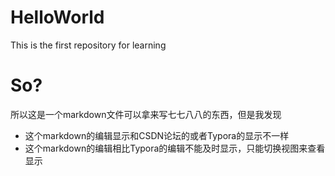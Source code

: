 # HelloWorld
This is the first  repository for learning 
# So?
所以这是一个markdown文件可以拿来写七七八八的东西，但是我发现
* 这个markdown的编辑显示和CSDN论坛的或者Typora的显示不一样
* 这个markdown的编辑相比Typora的编辑不能及时显示，只能切换视图来查看显示
